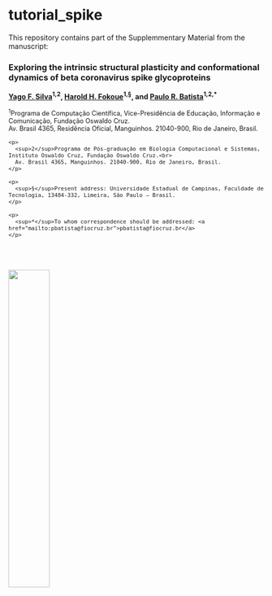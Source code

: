 # tutorial_spike

This repository contains part of the Supplemmentary Material from the manuscript:
<!DOCTYPE html>
<html lang="en">
<body>
  <h3>Exploring the intrinsic structural plasticity and conformational dynamics of beta coronavirus spike glycoproteins</h3>
  
  <p>
    <strong>
      <a href="https://orcid.org/0000-0002-0221-2992" target="_blank">Yago F. Silva</a><sup>1,2</sup>, 
      <a href="https://orcid.org/0000-0002-3629-5345" target="_blank">Harold H. Fokoue</a><sup>1,§</sup>, 
      and 
      <a href="https://orcid.org/0000-0003-3292-8247" target="_blank">Paulo R. Batista</a><sup>1,2,*</sup>
    </strong>
  </p>

  <div style="font-size: 0.9em;">
    <p>
      <sup>1</sup>Programa de Computação Científica, Vice-Presidência de Educação, Informação e Comunicação, Fundação Oswaldo Cruz.<br>
      Av. Brasil 4365, Residência Oficial, Manguinhos. 21040-900, Rio de Janeiro, Brasil.
    </p>

    <p>
      <sup>2</sup>Programa de Pós-graduação em Biologia Computacional e Sistemas, Instituto Oswaldo Cruz, Fundação Oswaldo Cruz.<br>
      Av. Brasil 4365, Manguinhos. 21040-900, Rio de Janeiro, Brasil.
    </p>

    <p>
      <sup>§</sup>Present address: Universidade Estadual de Campinas, Faculdade de Tecnologia, 13484-332, Limeira, São Paulo – Brasil.
    </p>

    <p>
      <sup>*</sup>To whom correspondence should be addressed: <a href="mailto:pbatista@fiocruz.br">pbatista@fiocruz.br</a>
    </p>
  </div>
</body>
</html>

<br> <br>

<p align="left">
<img src="cluster_10.gif" width="40%">
</p>


